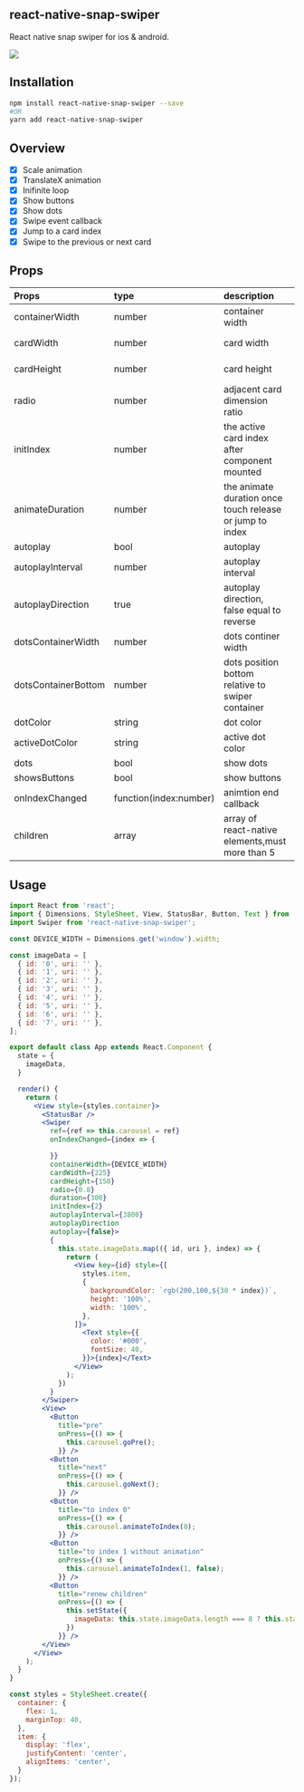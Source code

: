 ## react-native-snap-swiper

React native snap swiper for ios & android.

![](https://github.com/jys125773/reactNativeSnapSwiper/blob/master/swiper.gif)

## Installation

```bash
npm install react-native-snap-swiper --save
#OR
yarn add react-native-snap-swiper
```


## Overview

- [x] Scale animation
- [x] TranslateX animation 
- [x] Inifinite loop
- [x] Show buttons
- [x] Show dots
- [x] Swipe event callback
- [x] Jump to a card index 
- [x] Swipe to the previous or next card

## Props

| Props    | type   | description                                                                                             | required | default                          |
|:----------|:--------|:---------------------------------------------------------------------------------------------------------|:----------------------------------|:------------|
| containerWidth | number | container width | false | Dimensions.get('window').width |
| cardWidth | number | card width | false | Dimensions.get('window').width * 0.6 |
| cardHeight | number | card height | false | Dimensions.get('window').width * 0.4 |
| radio | number | adjacent card dimension ratio | false | 0.8 |
| initIndex | number | the active card index after component mounted | false | 0 |
| animateDuration | number | the animate duration once touch release or jump to index | false | 200 |
| autoplay | bool | autoplay | false | true |
| autoplayInterval | number | autoplay interval | fasle | 3600 |
| autoplayDirection | true | autoplay direction, false equal to reverse | fasle | true |
| dotsContainerWidth | number | dots continer width | false | cardWidth * 0.66 |
| dotsContainerBottom | number | dots position bottom relative to swiper container | fasle | 10 |
| dotColor | string | dot color | false | 'rgba(0,0,0,.2)' |
| activeDotColor | string | active dot color | fasle | '#007aff'|
| dots | bool | show dots | false | true |
| showsButtons | bool | show buttons | fasle | true |
| onIndexChanged | function(index:number) | animtion end callback | fasle | ()=>{} |
| children | array | array of react-native elements,must more than 5 | true | [] |

## Usage

```jsx
import React from 'react';
import { Dimensions, StyleSheet, View, StatusBar, Button, Text } from 'react-native';
import Swiper from 'react-native-snap-swiper';

const DEVICE_WIDTH = Dimensions.get('window').width;

const imageData = [
  { id: '0', uri: '' },
  { id: '1', uri: '' },
  { id: '2', uri: '' },
  { id: '3', uri: '' },
  { id: '4', uri: '' },
  { id: '5', uri: '' },
  { id: '6', uri: '' },
  { id: '7', uri: '' },
];

export default class App extends React.Component {
  state = {
    imageData,
  }

  render() {
    return (
      <View style={styles.container}>
        <StatusBar />
        <Swiper
          ref={ref => this.carousel = ref}
          onIndexChanged={index => {

          }}
          containerWidth={DEVICE_WIDTH}
          cardWidth={225}
          cardHeight={150}
          radio={0.8}
          duration={300}
          initIndex={2}
          autoplayInterval={3800}
          autoplayDirection
          autoplay={false}>
          {
            this.state.imageData.map(({ id, uri }, index) => {
              return (
                <View key={id} style={[
                  styles.item,
                  {
                    backgroundColor: `rgb(200,100,${30 * index})`,
                    height: '100%',
                    width: '100%',
                  },
                ]}>
                  <Text style={{
                    color: '#000',
                    fontSize: 40,
                  }}>{index}</Text>
                </View>
              );
            })
          }
        </Swiper>
        <View>
          <Button
            title="pre"
            onPress={() => {
              this.carousel.goPre();
            }} />
          <Button
            title="next"
            onPress={() => {
              this.carousel.goNext();
            }} />
          <Button
            title="to index 0"
            onPress={() => {
              this.carousel.animateToIndex(0);
            }} />
          <Button
            title="to index 1 without animation"
            onPress={() => {
              this.carousel.animateToIndex(1, false);
            }} />
          <Button
            title="renew children"
            onPress={() => {
              this.setState({
                imageData: this.state.imageData.length === 8 ? this.state.imageData.slice(0, 5) : imageData,
              })
            }} />
        </View>
      </View>
    );
  }
}

const styles = StyleSheet.create({
  container: {
    flex: 1,
    marginTop: 40,
  },
  item: {
    display: 'flex',
    justifyContent: 'center',
    alignItems: 'center',
  }
});

```
